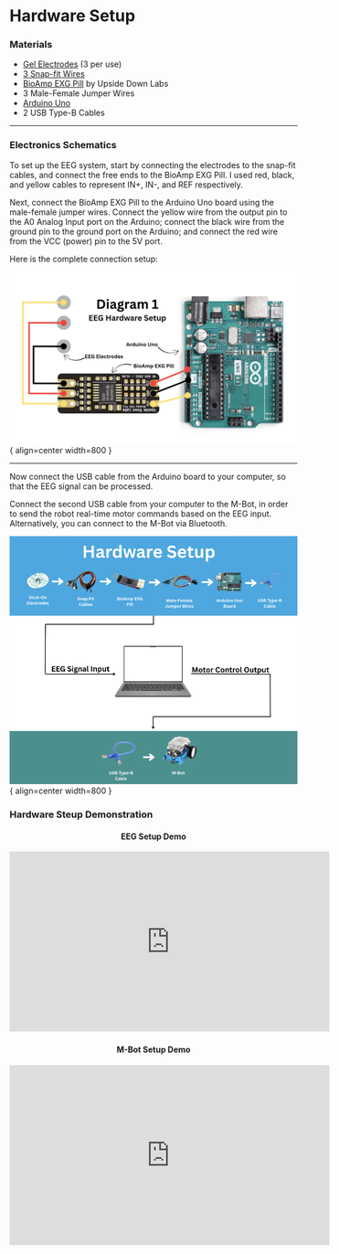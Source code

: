 # Hardware Setup

### Materials
- [Gel Electrodes](https://www.amazon.com/Kendall-31050522-Covidian-Professional-Products/dp/B075YYZB9S/ref=sr_1_8?crid=LNL0806880OM&dib=eyJ2IjoiMSJ9.EoLXN-kCsN_HV-eltWagbC9C9362cj7qlOoUR0eKlZ5hUSgol8ClK9iMANuJYI54J2EfsNO2TPZUI_DmCtDuZkyIb3YN39IkCjN6aPGEsiSYMq6Xwf0oaApnK8ctYkjosVDU9QO79rOoBncKd_xvxh00iHGmwGMja_Mvta7NzU2MsxKmDSVx-3FyTzviSrhjQvivevN9G9n6zbOzihLldbg-P--h9eZV2XCPlxm6BEc.tyqVajth66K4ikjPk0ZPPk-wQk1T0Av5ClmhP8_3SH4&dib_tag=se&keywords=EEG+adhesive+electrodes+snap+fit&qid=1758864020&sprefix=ee+adhesive+electrodes+snap+fit%2Caps%2C184&sr=8-8) (3 per use)
- [3 Snap-fit Wires](https://store.upsidedownlabs.tech/product/different-color-snap-cables-pack-of-10/)
- [BioAmp EXG Pill](https://store.upsidedownlabs.tech/product/bioamp-exg-pill/) by Upside Down Labs
- 3 Male-Female Jumper Wires
- [Arduino Uno](https://store.arduino.cc/products/arduino-uno-rev3)
- 2 USB Type-B Cables

---

### Electronics Schematics

To set up the EEG system, start by connecting the electrodes to the snap-fit cables, and connect the free ends to the BioAmp EXG Pill. I used red, black, and yellow cables to represent IN+, IN-, and REF respectively.  

Next, connect the BioAmp EXG Pill to the Arduino Uno board using the male-female jumper wires. Connect the yellow wire from the output pin to the A0 Analog Input port on the Arduino; connect the black wire from the ground pin to the ground port on the Arduino; and connect the red wire from the VCC (power) pin to the 5V port.  

Here is the complete connection setup:

![Complete Connection Setup](EEG-Hardware.png){ align=center width=800 }

---

Now connect the USB cable from the Arduino board to your computer, so that the EEG signal can be processed.  

Connect the second USB cable from your computer to the M-Bot, in order to send the robot real-time motor commands based on the EEG input. Alternatively, you can connect to the M-Bot via Bluetooth.

![Hardware Setup](hardware-setup.png){ align=center width=800 }


### Hardware Steup Demonstration

<div align="center">
  <h4>EEG Setup Demo</h4>
  <iframe width="560" height="315" src="https://youtu.be/GpGCMGngrpo" 
    title="EEG Setup Demo" frameborder="0" 
    allow="accelerometer; autoplay; clipboard-write; encrypted-media; gyroscope; picture-in-picture" 
    allowfullscreen></iframe>
</div>

<div align="center" style="margin-top: 20px;">
  <h4>M-Bot Setup Demo</h4>
  <iframe width="560" height="315" src="https://youtu.be/5uiRYBVInLg" 
    title="M-Bot Setup Demo" frameborder="0" 
    allow="accelerometer; autoplay; clipboard-write; encrypted-media; gyroscope; picture-in-picture" 
    allowfullscreen></iframe>
</div>